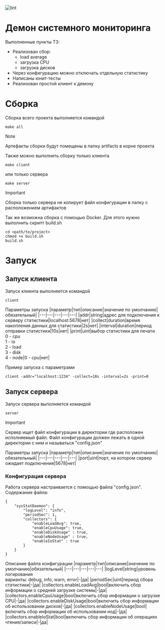 ![lint](https://github.com/CEBEP9HUH/OTUS_Go_Diploma/actions/workflows/diploma.yml/badge.svg)
# Демон системного мониторинга

Выполненные пункты ТЗ:
* Реализован сбор:
    - load average
    - загрузка CPU
    - загрузка дисков
* Через конфигурацию можно отключать отдельную статистику
* Написаны юнит-тесты
* Реализован простой клиент к демону

# Сборка

Сборка всего проекта выполняется командой
```
make all
```
> [!NOTE]
> Артефакты сборки будут помещены в папку artifacts в корне проекта

Также можно выполнить сборку только клиента
```
make client
```
или только сервера 
```
make server
```
> [!IMPORTANT]
> Сборка только сервера не копирует файл конфигурации в папку с расположением артифактов

Так же возможна сборка с помощью Docker. Для этого нужно выполнить скрипт build.sh
```
cd <path/to/project>
chmod +x build.sh
build.sh
```

# Запуск
## Запуск клиента
Запуск клиента выполняется командой
```
client
```
Параметры запуска
|параметр|тип|описание|значение по умолчанию|обязательный|
|---|---|---|---|---|
|addr|string|адрес для подключения к серверу статистики|localhost:5678|нет|
|collect|duration|время накопления данных для статистики|2s|нет|
|interval|duration|период отправки статистики|10s|нет|
|print|uint|выбор статистики для печати<br>0 - cpu<br>1 - io<br>2 - load<br>3 - disk<br>4 - node|0 - cpu|нет|

Пример запуска с параметрами
```
client -addr="localhost:1234" -collect=10s -interval=2s -print=0
```

## Запуск сервера
Запуск сервера выполняется командой
```
server
```
> [!IMPORTANT]
> Сервер ищет файл конфигурации в директории где расположен исполняемый файл. Файл конфигурации должен лежать в одной директории с ним и называться "config.json"

Параметры запуска
|параметр|тип|описание|значение по умолчанию|обязательный|
|---|---|---|---|---|
|port|uint|порт, на котором сервер ожидает подключения|5678|нет|

### Конфигурация сервера
Работа сервера настраивается с помощью файла "config.json".
Содержание файла:
```
{
    "sysStatDaemon": {
        "logLevel": "info",
        "periodSec": 1,
        "collectors": {
            "enableLoadAvg": true,
            "enableCpuUsage": true,
            "enableDiskUsage" : true,
            "enableNodeUsage" : true,
            "enableIoStat" : true
        }
    }
}
```
Описание файла конфигурации
|параметр|тип|описание|значение по умолчанию|обязательный|
|---|---|---|---|---|
|logLevel|string|уровень логирования<br>варианты: debug, info, warn, error|-|да|
|periodSec|uint|период сбора статистики|-|да|
|collectors.enableLoadAvg|bool|включить сбор информации о средней загрузке системы|-|да|
|collectors.enableCpuUsage|bool|включить сбор информации о загрузке CPU|-|да|
|collectors.enableDiskUsage|bool|включить сбор информации об использовании дисков|-|да|
|collectors.enableNodeUsage|bool|включить сбор информации об использовании нод|-|да|
|collectors.enableIoStat|bool|включить сбор информации об операциях чтения/записи|-|да|
